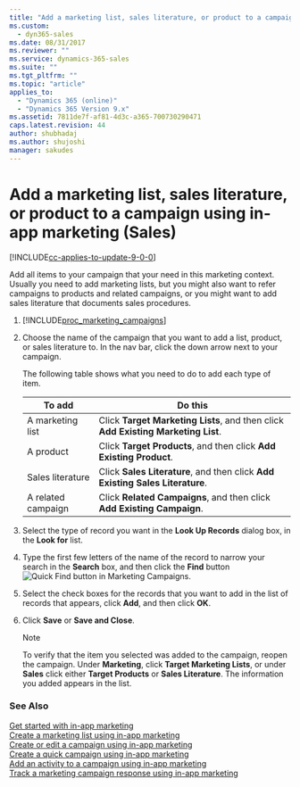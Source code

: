 ```yaml
---
title: "Add a marketing list, sales literature, or product to a campaign using in-app marketing (Dynamics 365 for Sales) | MicrosoftDocs"
ms.custom:
  - dyn365-sales
ms.date: 08/31/2017
ms.reviewer: ""
ms.service: dynamics-365-sales
ms.suite: ""
ms.tgt_pltfrm: ""
ms.topic: "article"
applies_to: 
  - "Dynamics 365 (online)"
  - "Dynamics 365 Version 9.x"
ms.assetid: 7811de7f-af81-4d3c-a365-700730290471
caps.latest.revision: 44
author: shubhadaj
ms.author: shujoshi
manager: sakudes
---
```

# Add a marketing list, sales literature, or product to a campaign using in-app marketing (Sales)

[!INCLUDE[cc-applies-to-update-9-0-0](../includes/cc_applies_to_update_9_0_0.md)]

Add all items to your campaign that your need in this marketing context. Usually you need to add marketing lists, but you might also want to refer campaigns to products and related campaigns, or you might want to add sales literature that documents sales procedures.  

1. [!INCLUDE[proc_marketing_campaigns](../includes/proc-marketing-campaigns.md)]  

2. Choose the name of the campaign that you want to add a list, product, or sales literature to. In the nav bar, click the down arrow next to your campaign.  

    The following table shows what you need to do to add each type of item.  


   |       To add       |                                      Do this                                      |
   |--------------------|-----------------------------------------------------------------------------------|
   |  A marketing list  | Click **Target Marketing Lists**, and then click **Add Existing Marketing List**. |
   |     A product      |        Click **Target Products**, and then click **Add Existing Product**.        |
   |  Sales literature  |   Click **Sales Literature**, and then click **Add Existing Sales Literature**.   |
   | A related campaign |      Click **Related Campaigns**, and then click **Add Existing Campaign**.       |


3. Select the type of record you want in the **Look Up Records** dialog box, in the **Look for** list.  

4. Type the first few letters of the name of the record to narrow your search in the **Search** box, and then click the **Find** button ![Quick Find button in Marketing Campaigns](../sales-enterprise/media/quick-find-button.gif "Quick Find button in Marketing Campaigns").  

5. Select the check boxes for the records that you want to add in the list of records that appears, click **Add**, and then click **OK**.  

6. Click **Save** or **Save and Close**.  

   > [!NOTE]
   >  To verify that the item you selected was added to the campaign, reopen the campaign. Under **Marketing**, click **Target Marketing Lists**, or under **Sales** click either **Target Products** or **Sales Literature**. The information you added appears in the list.  

### See Also  
 [Get started with in-app marketing](../sales-enterprise/get-started-app-marketing-sales.md)   
 [Create a marketing list using in-app marketing](../sales-enterprise/create-marketing-list-using-app-marketing-sales.md)   
 [Create or edit a campaign using in-app marketing](../sales-enterprise/create-edit-campaign-using-app-marketing-sales.md)   
 [Create a quick campaign using in-app marketing](../sales-enterprise/create-quick-campaign-using-app-marketing-sales.md)   
 [Add an activity to a campaign using in-app marketing](../sales-enterprise/add-activity-campaign-using-app-marketing-sales.md)   
 [Track a marketing campaign response using in-app marketing](../sales-enterprise/track-marketing-campaign-response-using-app-marketing-sales.md)   
